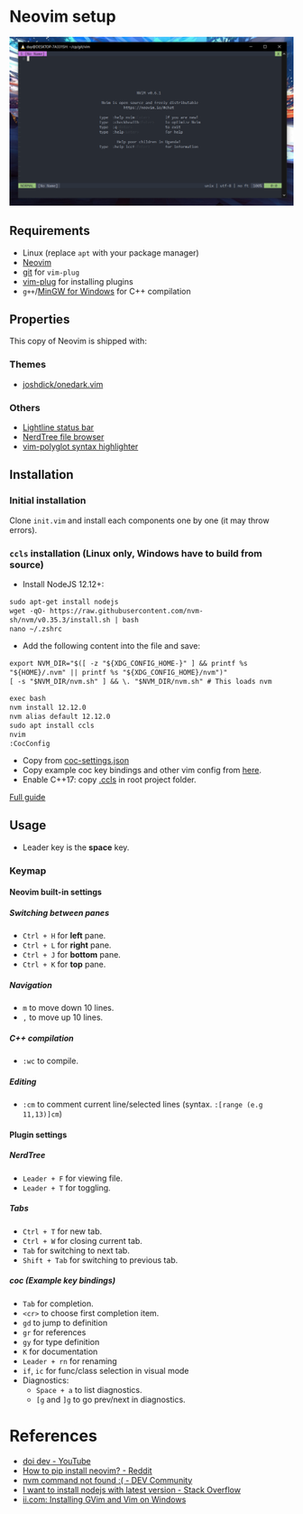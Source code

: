 # Neovim setup
![](https://github.com/saocodon/dotfiles/blob/main/config/nvim/shot/shot.png)
## Requirements
- Linux (replace `apt` with your package manager)
- [Neovim](https://neovim.io/)
- [git](https://git-scm.com/) for `vim-plug`
- [vim-plug](https://github.com/junegunn/vim-plug) for installing plugins
- `g++`/[MinGW for Windows](https://sourceforge.net/projects/mingw/) for C++ compilation

## Properties
This copy of Neovim is shipped with:
### Themes
- [joshdick/onedark.vim](https://github.com/joshdick/onedark.vim)
### Others
- [Lightline status bar](https://github.com/itchyny/lightline)
- [NerdTree file browser](https://github.com/preservim/nerdtree)
- [vim-polyglot syntax highlighter](https://github.com/sheerun/vim-polyglot)

## Installation
### Initial installation
Clone `init.vim` and install each components one by one (it may throw errors).
### `ccls` installation (Linux only, Windows have to build from source)
- Install NodeJS 12.12+:
```shell
sudo apt-get install nodejs
wget -qO- https://raw.githubusercontent.com/nvm-sh/nvm/v0.35.3/install.sh | bash
nano ~/.zshrc
```
- Add the following content into the file and save:
```shell
export NVM_DIR="$([ -z "${XDG_CONFIG_HOME-}" ] && printf %s "${HOME}/.nvm" || printf %s "${XDG_CONFIG_HOME}/nvm")"
[ -s "$NVM_DIR/nvm.sh" ] && \. "$NVM_DIR/nvm.sh" # This loads nvm
```
```shell
exec bash
nvm install 12.12.0
nvm alias default 12.12.0
sudo apt install ccls
nvim
:CocConfig
```
- Copy from [coc-settings.json](https://github.com/saocodon/dotfiles/blob/main/config/nvim/coc-settings.json)
- Copy example coc key bindings and other vim config from [here](https://github.com/neoclide/coc.nvim#example-vim-configuration).
- Enable C++17: copy [.ccls](https://github.com/saocodon/dotfiles/blob/main/.config/nvim/plug/coc/.ccls) in root project folder.

[Full guide](https://www.youtube.com/watch?v=ViHgyApE9zM)

## Usage
- Leader key is the **space** key.
### Keymap
#### Neovim built-in settings
##### Switching between panes
+ `Ctrl + H` for **left** pane.
+ `Ctrl + L` for **right** pane.
+ `Ctrl + J` for **bottom** pane.
+ `Ctrl + K` for **top** pane.
##### Navigation
+ `m` to move down 10 lines.
+ `,` to move up 10 lines.
##### C++ compilation
+ `:wc` to compile.
##### Editing
+ `:cm` to comment current line/selected lines (syntax. `:[range (e.g 11,13)]cm`)
#### Plugin settings
##### NerdTree
+ `Leader + F` for viewing file.
+ `Leader + T` for toggling.
##### Tabs
+ `Ctrl + T` for new tab.
+ `Ctrl + W` for closing current tab.
+ `Tab` for switching to next tab.
+ `Shift + Tab` for switching to previous tab.
##### coc (Example key bindings)
- `Tab` for completion.
- `<cr>` to choose first completion item.
- `gd` to jump to definition
- `gr` for references
- `gy` for type definition
- `K` for documentation
- `Leader + rn` for renaming
- `if`, `ic` for func/class selection in visual mode
- Diagnostics:
  - `Space + a` to list diagnostics.
  - `[g` and `]g` to go prev/next in diagnostics.

# References
- [doi dev - YouTube](https://www.youtube.com/channel/UC9aq09doyUlJCUToCqWYtDA)
- [How to pip install neovim? - Reddit](https://www.reddit.com/r/neovim/comments/oczrmc/how_to_pip_install_neovim/)
- [nvm command not found :( - DEV Community](https://dev.to/duhbhavesh/nvm-command-not-found-1ho)
- [I want to install nodejs with latest version - Stack Overflow](https://stackoverflow.com/questions/58405961/i-want-to-install-nodejs-with-latest-version)
- [ii.com: Installing GVim and Vim on Windows](https://www.ii.com/install-vim-gvim-on-windows/)
